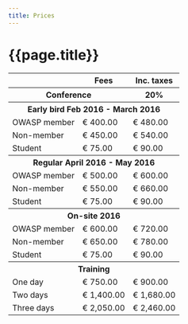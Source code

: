 ```yaml
---
title: Prices
---
```

# {{page.title}}

<table>
<tr><th class="hidden"></th><th>Fees</th><th>Inc. taxes</th></tr>
<tr class="blue"><th colspan="2">Conference</th><th>20%</th></tr>
<tr><th colspan="3">Early bird Feb 2016 - March 2016</th></tr>
<tr><td>OWASP member</td><td>€ 400.00</td><td>€ 480.00</td></tr>
<tr><td>Non-member</td><td>€ 450.00</td><td>€ 540.00</td></tr>
<tr><td>Student</td><td>€ 75.00</td><td>€ 90.00</td></tr>
<tr><th colspan="3">Regular April 2016 - May 2016</th></tr>
<tr><td>OWASP member</td><td>€ 500.00</td><td>€ 600.00</td></tr>
<tr><td>Non-member</td><td>€ 550.00</td><td>€ 660.00</td></tr>
<tr><td>Student</td><td>€ 75.00</td><td>€ 90.00</td></tr>
<tr><th colspan="3">On-site 2016</th></tr>
<tr><td>OWASP member</td><td>€ 600.00</td><td>€ 720.00</td></tr>
<tr><td>Non-member</td><td>€ 650.00</td><td>€ 780.00</td></tr>
<tr><td>Student</td><td>€ 75.00</td><td>€ 90.00</td></tr>
<tr class="blue"><th colspan="3">Training</th></tr>
<tr><td>One day</td><td>€ 750.00</td><td>€ 900.00</td></tr>
<tr><td>Two days</td><td>€ 1,400.00</td><td>€ 1,680.00</td></tr>
<tr><td>Three days</td><td>€ 2,050.00</td><td>€ 2,460.00</td></tr>
</table>